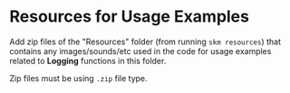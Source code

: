 # Resources for Usage Examples

Add zip files of the "Resources" folder (from running `skm resources`) that contains any images/sounds/etc used in the code for usage examples related to **Logging** functions in this folder.

Zip files must be using `.zip` file type.

